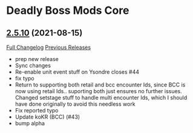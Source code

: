 # Deadly Boss Mods Core

## [2.5.10](https://github.com/DeadlyBossMods/DBM-TBC-Classic/tree/2.5.10) (2021-08-15)
[Full Changelog](https://github.com/DeadlyBossMods/DBM-TBC-Classic/compare/2.5.9...2.5.10) [Previous Releases](https://github.com/DeadlyBossMods/DBM-TBC-Classic/releases)

- prep new release  
- Sync changes  
- Re-enable unit event stuff on Ysondre closes #44  
- fix typo  
- Return to supporting both retail and bcc encounter Ids, since BCC is now using retail Ids.. suporting both just ensures no further issues.  
    Changed setstage stuff to handle multi encounter Ids, which I should have done originally to avoid this needless work  
- Fix reported typo  
- Update koKR (BCC) (#43)  
- bump alpha  

